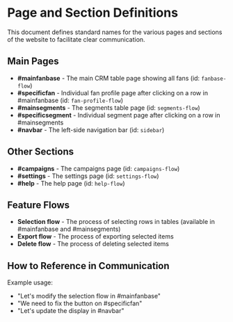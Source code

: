 # Page and Section Definitions

This document defines standard names for the various pages and sections of the website to facilitate clear communication.

## Main Pages

- **#mainfanbase** - The main CRM table page showing all fans (id: `fanbase-flow`)
- **#specificfan** - Individual fan profile page after clicking on a row in #mainfanbase (id: `fan-profile-flow`)
- **#mainsegments** - The segments table page (id: `segments-flow`)
- **#specificsegment** - Individual segment page after clicking on a row in #mainsegments
- **#navbar** - The left-side navigation bar (id: `sidebar`)

## Other Sections

- **#campaigns** - The campaigns page (id: `campaigns-flow`)
- **#settings** - The settings page (id: `settings-flow`)
- **#help** - The help page (id: `help-flow`)

## Feature Flows

- **Selection flow** - The process of selecting rows in tables (available in #mainfanbase and #mainsegments)
- **Export flow** - The process of exporting selected items
- **Delete flow** - The process of deleting selected items

## How to Reference in Communication

Example usage:
- "Let's modify the selection flow in #mainfanbase"
- "We need to fix the button on #specificfan"
- "Let's update the display in #navbar" 